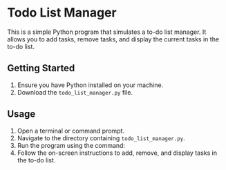 # Todo List Manager

This is a simple Python program that simulates a to-do list manager. It allows you to add tasks, remove tasks, and display the current tasks in the to-do list.

## Getting Started

1. Ensure you have Python installed on your machine.
2. Download the `todo_list_manager.py` file.

## Usage

1. Open a terminal or command prompt.
2. Navigate to the directory containing `todo_list_manager.py`.
3. Run the program using the command:
4. Follow the on-screen instructions to add, remove, and display tasks in the to-do list.


